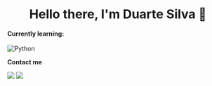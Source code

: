 <h1 align="center">Hello there, I'm Duarte Silva 👋</h1>

<b>Currently learning:</b>
<br><br>
![Python](https://img.shields.io/badge/Python-3776AB?style=flat-square&logo=python&logoColor=white)

<b>Contact me</b>

[<img src="https://img.shields.io/badge/Email-heyduartesilva%40gmail.com-orange">](mailto:heyduartesilva@gmail.com) 
<img src="https://img.shields.io/badge/Discord-Duarte%234858-5865F2">
